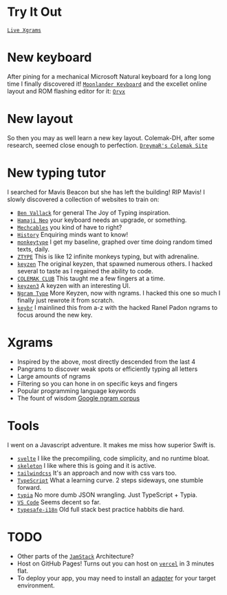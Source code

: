 # Try It Out

[`Live Xgrams`](https://xgrams-3fy9m9lia-culture-counter.vercel.app/)

# New keyboard

After pining for a mechanical Microsoft Natural keyboard for a long long time I finally discovered it! [`Moonlander Keyboard`](https://www.zsa.io/moonlander) and the excellet online layout and ROM flashing editor for it: [`Oryx`](https://configure.zsa.io/moonlander/layouts/dneZx/latest/0)

# New layout

So then you may as well learn a new key layout. Colemak-DH, after some research, seemed close enough to perfection. [`DreymaR's Colemak Site`](https://dreymar.colemak.org/training.html)

# New typing tutor

I searched for Mavis Beacon but she has left the building! RIP Mavis! I slowly discovered a collection of websites to train on:

-   [`Ben Vallack`](https://www.youtube.com/watch?v=sI-a64EVPPU) for general The Joy of Typing inspiration.
-   [`Hamaji Neo`](https://www.youtube.com/watch?v=7jtGYw22OBw) your keyboard needs an upgrade, or something.
-   [`Mechcables`](https://mechcables.com/products/samurai-aviator-cable) you kind of have to right?
-   [`History`](https://www.smithsonianmag.com/arts-culture/fact-of-fiction-the-legend-of-the-qwerty-keyboard-49863249/) Enquiring minds want to know!
-   [`monkeytype`](https://monkeytype.com/) I get my baseline, graphed over time doing random timed texts, daily.
-   [`ZTYPE`](https://zty.pe/) This is like 12 infinite monkeys typing, but with adrenaline.
-   [`keyzen`](https://github.com/wwwtyro/keyzen) The original keyzen, that spawned numerous others. I hacked several to taste as I regained the ability to code.
-   [`COLEMAK CLUB`](https://gnusenpai.net/colemakclub/) This taught me a few fingers at a time.
-   [`keyzen3`](https://adamgradzki.com/keyzen3/) A keyzen with an interesting UI.
-   [`Ngram Type`](https://ranelpadon.github.io/ngram-type/) More Keyzen, now with ngrams. I hacked this one so much I finally just rewrote it from scratch.
-   [`keybr`](https://www.keybr.com/) I mainlined this from a-z with the hacked Ranel Padon ngrams to focus around the new key.

# Xgrams

-   Inspired by the above, most directly descended from the last 4
-   Pangrams to discover weak spots or efficiently typing all letters
-   Large amounts of ngrams
-   Filtering so you can hone in on specific keys and fingers
-   Popular programming language keywords
-   The fount of wisdom [Google ngram corpus](https://books.google.com/ngrams/)

# Tools

I went on a Javascript adventure. It makes me miss how superior Swift is.

-   [`svelte`](https://svelte.dev/) I like the precompiling, code simplicity, and no runtime bloat.
-   [`skeleton`](https://www.skeleton.dev/) I like where this is going and it is active.
-   [`tailwindcss`](https://tailwindcss.com/) It's an approach and now with css vars too.
-   [`TypeScript`](https://www.typescriptlang.org/) What a learning curve. 2 steps sideways, one stumble forward.
-   [`typia`](https://github.com/samchon/typia) No more dumb JSON wrangling. Just TypeScript + Typia.
-   [`VS Code`](https://code.visualstudio.com/) Seems decent so far.
-   [`typesafe-i18n`](https://github.com/ivanhofer/typesafe-i18n) Old full stack best practice habbits die hard.

# TODO

-   Other parts of the [`JamStack`](https://jamstack.org/) Architecture?
-   Host on GitHub Pages! Turns out you can host on [`vercel`](https://vercel.com/) in 3 minutes flat.
-   To deploy your app, you may need to install an [adapter](https://kit.svelte.dev/docs/adapters) for your target environment.
